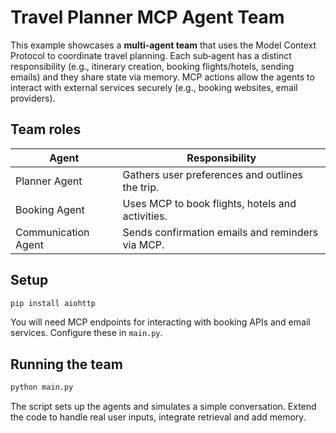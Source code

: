 # Travel Planner MCP Agent Team

This example showcases a **multi‑agent team** that uses the Model Context
Protocol to coordinate travel planning.  Each sub‑agent has a distinct
responsibility (e.g., itinerary creation, booking flights/hotels, sending
emails) and they share state via memory.  MCP actions allow the agents to
interact with external services securely (e.g., booking websites, email
providers).

## Team roles

| Agent | Responsibility |
|---|---|
| Planner Agent | Gathers user preferences and outlines the trip. |
| Booking Agent | Uses MCP to book flights, hotels and activities. |
| Communication Agent | Sends confirmation emails and reminders via MCP. |

## Setup

```bash
pip install aiohttp
```

You will need MCP endpoints for interacting with booking APIs and email
services.  Configure these in `main.py`.

## Running the team

```bash
python main.py
```

The script sets up the agents and simulates a simple conversation.  Extend
the code to handle real user inputs, integrate retrieval and add memory.

